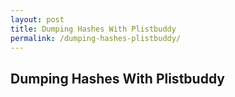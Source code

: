 ```yaml
---
layout: post
title: Dumping Hashes With Plistbuddy
permalink: /dumping-hashes-plistbuddy/
---
```


## Dumping Hashes With Plistbuddy
